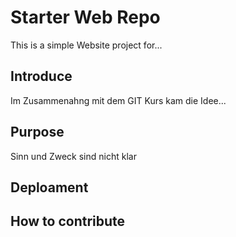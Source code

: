 # Starter Web Repo

This is a simple Website project for...

## Introduce

Im Zusammenahng mit dem GIT Kurs kam die Idee...

## Purpose

Sinn und Zweck sind nicht klar

## Deploament

## How to contribute